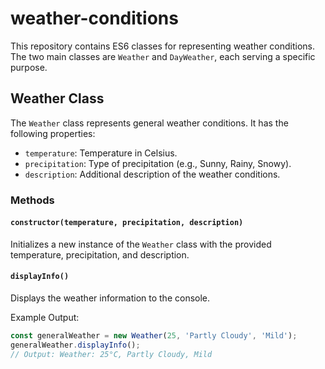 # weather-conditions

This repository contains ES6 classes for representing weather conditions. The two main classes are `Weather` and `DayWeather`, each serving a specific purpose.

## Weather Class

The `Weather` class represents general weather conditions. It has the following properties:

- `temperature`: Temperature in Celsius.
- `precipitation`: Type of precipitation (e.g., Sunny, Rainy, Snowy).
- `description`: Additional description of the weather conditions.

### Methods

#### `constructor(temperature, precipitation, description)`

Initializes a new instance of the `Weather` class with the provided temperature, precipitation, and description.

#### `displayInfo()`

Displays the weather information to the console.

Example Output:
```javascript
const generalWeather = new Weather(25, 'Partly Cloudy', 'Mild');
generalWeather.displayInfo();
// Output: Weather: 25°C, Partly Cloudy, Mild
